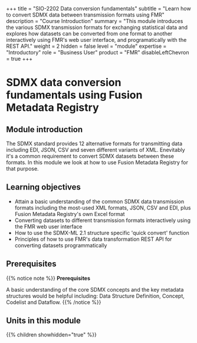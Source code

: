 +++
title = "SIO-2202 Data conversion fundamentals"
subtitle = "Learn how to convert SDMX data between transmission formats using FMR"
description = "Course Introduction"
summary = "This module introduces the various SDMX transmission formats for exchanging statistical data and explores how datasets can be converted from one format to another interactively using FMR's web user interface, and programatically with the REST API."
weight = 2
hidden = false
level = "module"
expertise = "Introductory"
role = "Business User"
product = "FMR"
disableLeftChevron = true
+++

# SDMX data conversion fundamentals using Fusion Metadata Registry

## Module introduction
The SDMX standard provides 12 alternative formats for transmitting data including EDI, JSON, CSV and seven different variants of XML. Enevitably it's a common requirement to convert SDMX datasets between these formats. In this module we look at how to use Fusion Metadata Registry for that purpose.

## Learning objectives
- Attain a basic understanding of the common SDMX data transmission formats including the most-used XML formats, JSON, CSV and EDI, plus Fusion Metadata Registry's own Excel format
- Converting datasets to different transmission formats interactively using the FMR web user interface
- How to use the SDMX-ML 2.1 structure specific 'quick convert' function
- Principles of how to use FMR's data transformation REST API for converting datasets programmatically


## Prerequisites

{{% notice note %}}
<strong>Prerequisites</strong>

A basic understanding of the core SDMX concepts and the key metadata structures would be helpful including: Data Structure Definition, Concept, Codelist and Dataflow.
{{% /notice %}}

## Units in this module
{{% children showhidden="true" %}}
